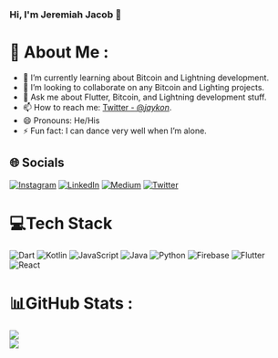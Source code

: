 ### Hi, I'm Jeremiah Jacob 👋

# 💫 About Me :
- 🌱 I’m currently learning about Bitcoin and Lightning development.
- 👯 I’m looking to collaborate on any Bitcoin and Lighting projects.
- 💬 Ask me about Flutter, Bitcoin, and Lightning development stuff.
- 📫 How to reach me: [Twitter - @_jaykon_](https://twitter.com/_jaykon_).
- 😄 Pronouns: He/His
- ⚡ Fun fact: I can dance very well when I’m alone.

## 🌐 Socials
[![Instagram](https://img.shields.io/badge/Instagram-%23E4405F.svg?logo=Instagram&logoColor=white)](https://instagram.com/jaykon) [![LinkedIn](https://img.shields.io/badge/LinkedIn-%230077B5.svg?logo=linkedin&logoColor=white)](https://linkedin.com/in/jaykon) [![Medium](https://img.shields.io/badge/Medium-12100E?logo=medium&logoColor=white)](https://medium.com/@jaykon) [![Twitter](https://img.shields.io/badge/Twitter-%231DA1F2.svg?logo=Twitter&logoColor=white)](https://twitter.com/_jaykon_)


# 💻Tech Stack
![Dart](https://img.shields.io/badge/dart-%230175C2.svg?style=for-the-badge&logo=dart&logoColor=white) ![Kotlin](https://img.shields.io/badge/kotlin-%230095D5.svg?style=for-the-badge&logo=kotlin&logoColor=white) ![JavaScript](https://img.shields.io/badge/javascript-%23323330.svg?style=for-the-badge&logo=javascript&logoColor=%23F7DF1E) ![Java](https://img.shields.io/badge/java-%23ED8B00.svg?style=for-the-badge&logo=java&logoColor=white) ![Python](https://img.shields.io/badge/python-3670A0?style=for-the-badge&logo=python&logoColor=ffdd54)  ![Firebase](https://img.shields.io/badge/firebase-%23039BE5.svg?style=for-the-badge&logo=firebase) ![Flutter](https://img.shields.io/badge/Flutter-%2302569B.svg?style=for-the-badge&logo=Flutter&logoColor=white) ![React](https://img.shields.io/badge/react-%2320232a.svg?style=for-the-badge&logo=react&logoColor=%2361DAFB)


# 📊GitHub Stats :
![](https://github-readme-stats.vercel.app/api?username=j-kon&theme=flag-india&hide_border=true&include_all_commits=false&count_private=false)<br/>
![](https://github-readme-stats.vercel.app/api/top-langs/?username=j-kon&theme=flag-nigeria&hide_border=true&include_all_commits=false&count_private=false&layout=compact)
